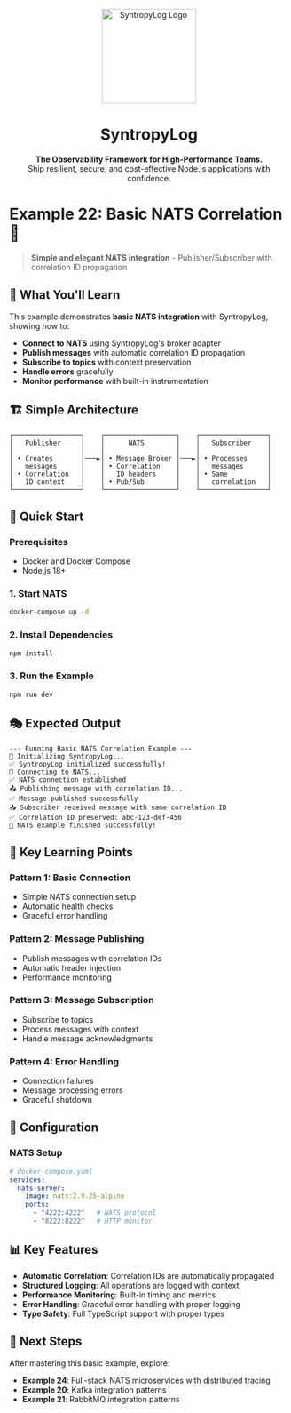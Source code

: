 <p align="center">
  <img src="https://raw.githubusercontent.com/Syntropysoft/syntropylog-examples-/main/assets/syntropyLog-logo.png" alt="SyntropyLog Logo" width="170"/>
</p>

<h1 align="center">SyntropyLog</h1>

<p align="center">
  <strong>The Observability Framework for High-Performance Teams.</strong>
  <br />
  Ship resilient, secure, and cost-effective Node.js applications with confidence.
</p>

# Example 22: Basic NATS Correlation 🚀

> **Simple and elegant NATS integration** - Publisher/Subscriber with correlation ID propagation

## 🎯 What You'll Learn

This example demonstrates **basic NATS integration** with SyntropyLog, showing how to:

- **Connect to NATS** using SyntropyLog's broker adapter
- **Publish messages** with automatic correlation ID propagation
- **Subscribe to topics** with context preservation
- **Handle errors** gracefully
- **Monitor performance** with built-in instrumentation

## 🏗️ Simple Architecture

```
┌─────────────────┐    ┌──────────────────┐    ┌─────────────────┐
│   Publisher     │    │      NATS        │    │   Subscriber    │
│                 │    │                  │    │                 │
│ • Creates       │───►│ • Message Broker │───►│ • Processes     │
│   messages      │    │ • Correlation    │    │   messages      │
│ • Correlation   │    │   ID headers     │    │ • Same          │
│   ID context    │    │ • Pub/Sub        │    │   correlation   │
└─────────────────┘    └──────────────────┘    └─────────────────┘
```

## 🚀 Quick Start

### Prerequisites
- Docker and Docker Compose
- Node.js 18+

### 1. Start NATS
```bash
docker-compose up -d
```

### 2. Install Dependencies
```bash
npm install
```

### 3. Run the Example
```bash
npm run dev
```

## 🎭 Expected Output

```log
--- Running Basic NATS Correlation Example ---
🚀 Initializing SyntropyLog...
✅ SyntropyLog initialized successfully!
🚀 Connecting to NATS...
✅ NATS connection established
📤 Publishing message with correlation ID...
✅ Message published successfully
📥 Subscriber received message with same correlation ID
✅ Correlation ID preserved: abc-123-def-456
🚀 NATS example finished successfully!
```

## 🎯 Key Learning Points

### **Pattern 1: Basic Connection**
- Simple NATS connection setup
- Automatic health checks
- Graceful error handling

### **Pattern 2: Message Publishing**
- Publish messages with correlation IDs
- Automatic header injection
- Performance monitoring

### **Pattern 3: Message Subscription**
- Subscribe to topics
- Process messages with context
- Handle message acknowledgments

### **Pattern 4: Error Handling**
- Connection failures
- Message processing errors
- Graceful shutdown

## 🔧 Configuration

### NATS Setup
```yaml
# docker-compose.yaml
services:
  nats-server:
    image: nats:2.9.25-alpine
    ports:
      - "4222:4222"   # NATS protocol
      - "8222:8222"   # HTTP monitor
```

## 📊 Key Features

- **Automatic Correlation**: Correlation IDs are automatically propagated
- **Structured Logging**: All operations are logged with context
- **Performance Monitoring**: Built-in timing and metrics
- **Error Handling**: Graceful error handling with proper logging
- **Type Safety**: Full TypeScript support with proper types

## 🎯 Next Steps

After mastering this basic example, explore:
- **Example 24**: Full-stack NATS microservices with distributed tracing
- **Example 20**: Kafka integration patterns
- **Example 21**: RabbitMQ integration patterns 